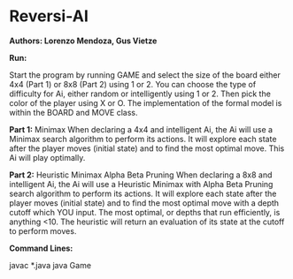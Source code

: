# Reversi-AI
**Authors: Lorenzo Mendoza, Gus Vietze**


**Run:**

Start the program by running GAME and select the size of the board either 4x4 (Part 1) or 8x8 (Part 2) using 1 or 2. You can choose the type of difficulty for Ai, either random or intelligently using 1 or 2. Then pick the color of the player using X or O. The implementation of the formal model is within the BOARD and MOVE class.

**Part 1:** Minimax When declaring a 4x4 and intelligent Ai, the Ai will use a Minimax search algorithm to perform its actions. It will explore each state after the player moves (initial state) and to find the most optimal move. This Ai will play optimally.

**Part 2:** Heuristic Minimax Alpha Beta Pruning When declaring a 8x8 and intelligent Ai, the Ai will use a Heuristic Minimax with Alpha Beta Pruning search algorithm to perform its actions. It will explore each state after the player moves (initial state) and to find the most optimal move with a depth cutoff which YOU input. The most optimal, or depths that run efficiently, is anything <10. The heuristic will return an evaluation of its state at the cutoff to perform moves.

**Command Lines:**

javac *.java java Game

